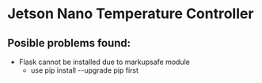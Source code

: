 # Jetson Nano Temperature Controller

## Posible problems found:
* Flask cannot be installed due to markupsafe module
  - use pip install --upgrade pip first
